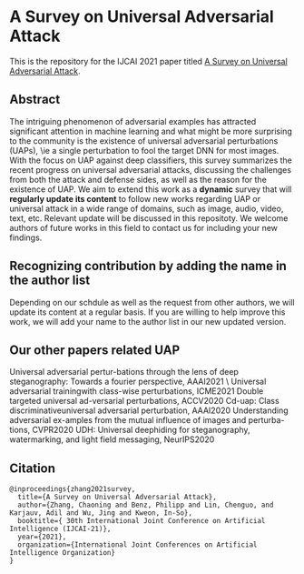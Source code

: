 # A Survey on Universal Adversarial Attack
This is the repository for the IJCAI 2021 paper titled [A Survey on Universal Adversarial Attack](https://arxiv.org/abs/2103.01498).

## Abstract
The intriguing phenomenon of adversarial examples has attracted significant attention in machine learning and what might be more surprising to the community is the existence of universal adversarial perturbations (UAPs), \ie a single perturbation to fool the target DNN for most images. With the focus on UAP against deep classifiers, this survey summarizes the recent progress on universal adversarial attacks, discussing the challenges from both the attack and defense sides, as well as the reason for the existence of UAP. We aim to extend this work as a **dynamic** survey that will **regularly update its content** to follow new works regarding UAP or universal attack in a wide range of domains, such as image, audio, video, text, etc. Relevant update will be discussed in this repositoty. We welcome authors of future works in this field to contact us for including your new findings. 

## Recognizing contribution by adding the name in the author list
Depending on our schdule as well as the request from other authors, we will update its content at a regular basis.
If you are willing to help improve this work, we will add your name to the author list in our new updated version.

## Our other papers related UAP
Universal adversarial pertur-bations through the lens of deep steganography: Towards a fourier perspective, AAAI2021 \\
Universal adversarial trainingwith class-wise perturbations, ICME2021
Double targeted universal ad-versarial perturbations, ACCV2020
Cd-uap:  Class discriminativeuniversal adversarial perturbation, AAAI2020
Understanding adversarial ex-amples from the mutual influence of images and perturba-tions, CVPR2020
UDH: Universal deephiding for steganography, watermarking, and light field messaging, NeurIPS2020



## Citation
```
@inproceedings{zhang2021survey,
  title={A Survey on Universal Adversarial Attack},
  author={Zhang, Chaoning and Benz, Philipp and Lin, Chenguo, and Karjauv, Adil and Wu, Jing and Kweon, In-So},
  booktitle={ 30th International Joint Conference on Artificial Intelligence (IJCAI-21)},
  year={2021},
  organization={International Joint Conferences on Artificial Intelligence Organization}
}
```
